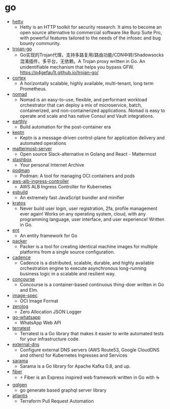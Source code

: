 # go
- [hetty](https://github.com/dstotijn/hetty)
  - Hetty is an HTTP toolkit for security research. It aims to become an open source alternative to commercial software like Burp Suite Pro, with powerful features tailored to the needs of the infosec and bug bounty community.
- [trojan-go](https://github.com/p4gefau1t/trojan-go)
  - Go实现的Trojan代理，支持多路复用/路由功能/CDN中转/Shadowsocks混淆插件，多平台，无依赖。A Trojan proxy written in Go. An unidentifiable mechanism that helps you bypass GFW. https://p4gefau1t.github.io/trojan-go/
- [cortex](https://github.com/cortexproject/cortex)
  - A horizontally scalable, highly available, multi-tenant, long term Prometheus.
- [nomad](https://github.com/hashicorp/nomad)
  - Nomad is an easy-to-use, flexible, and performant workload orchestrator that can deploy a mix of microservice, batch, containerized, and non-containerized applications. Nomad is easy to operate and scale and has native Consul and Vault integrations.
- [earthly](https://github.com/earthly/earthly)
  - Build automation for the post-container era
- [keptn](https://github.com/keptn/keptn)
  - Keptn is a message-driven control-plane for application delivery and automated operations
- [mattermost-server](https://github.com/mattermost/mattermost-server)
  - Open source Slack-alternative in Golang and React - Mattermost
- [stashbox](https://github.com/zpeters/stashbox)
  - Your personal Internet Archive
- [podman](https://github.com/containers/podman)
  - Podman: A tool for managing OCI containers and pods
- [aws-alb-ingress-controller](https://github.com/kubernetes-sigs/aws-alb-ingress-controller)
  - AWS ALB Ingress Controller for Kubernetes
- [esbuild](https://github.com/evanw/esbuild)
  - An extremely fast JavaScript bundler and minifier
- [kratos](https://github.com/ory/kratos)
  - Never build user login, user registration, 2fa, profile management ever again! Works on any operating system, cloud, with any programming language, user interface, and user experience! Written in Go.
- [ent](https://github.com/facebook/ent)
  - An entity framework for Go
- [packer](https://github.com/hashicorp/packer)
  - Packer is a tool for creating identical machine images for multiple platforms from a single source configuration.
- [cadence](https://github.com/uber/cadence)
  - Cadence is a distributed, scalable, durable, and highly available orchestration engine to execute asynchronous long-running business logic in a scalable and resilient way.
- [concourse](https://github.com/concourse/concourse)
  - Concourse is a container-based continuous thing-doer written in Go and Elm.
- [image-spec](https://github.com/opencontainers/image-spec)
  - OCI Image Format
- [zerolog](https://github.com/rs/zerolog)
  - Zero Allocation JSON Logger
- [go-whatsapp](https://github.com/Rhymen/go-whatsapp)
  - WhatsApp Web API
- [terratest](https://github.com/gruntwork-io/terratest)
  - Terratest is a Go library that makes it easier to write automated tests for your infrastructure code.
- [external-dns](https://github.com/kubernetes-sigs/external-dns)
  - Configure external DNS servers (AWS Route53, Google CloudDNS and others) for Kubernetes Ingresses and Services
- [sarama](https://github.com/Shopify/sarama)
  - Sarama is a Go library for Apache Kafka 0.8, and up.
- [fiber](https://github.com/gofiber/fiber)
  - ⚡️ Fiber is an Express inspired web framework written in Go with ☕️
- [gqlgen](https://github.com/99designs/gqlgen)
  - go generate based graphql server library
- [atlantis](https://github.com/runatlantis/atlantis)
  - Terraform Pull Request Automation
